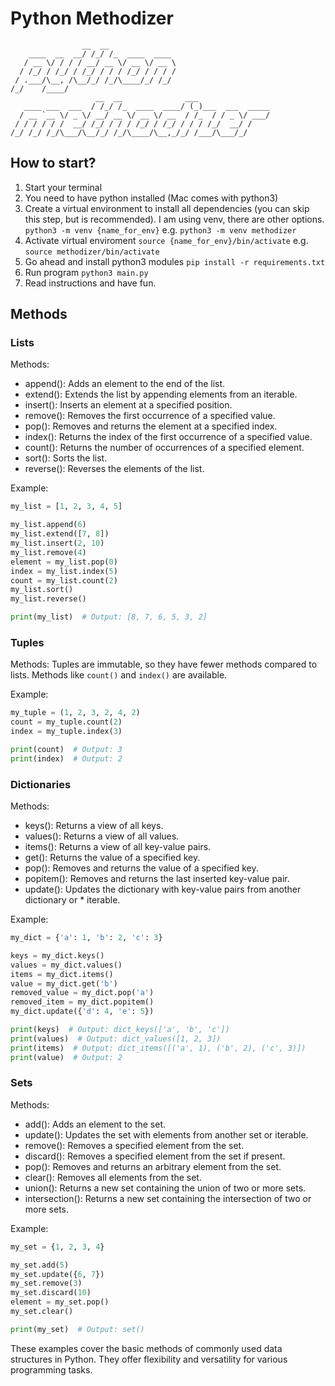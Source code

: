 # Python Methodizer
```
                __  __
    ____  __  __/ /_/ /_  ____  ____
   / __ \/ / / / __/ __ \/ __ \/ __ \
  / /_/ / /_/ / /_/ / / / /_/ / / / /
 / .___/\__, /\__/_/ /_/\____/_/ /_/
/_/    /____/
                   __  __              ___
   ____ ___  ___  / /_/ /_  ____  ____/ (_)___  ___  _____
  / __ `__ \/ _ \/ __/ __ \/ __ \/ __  / /_  / / _ \/ ___/
 / / / / / /  __/ /_/ / / / /_/ / /_/ / / / /_/  __/ /
/_/ /_/ /_/\___/\__/_/ /_/\____/\__,_/_/ /___/\___/_/

```
## How to start?
1. Start your terminal
2. You need to have python installed (Mac comes with python3)
3. Create a virtual environment to install all dependencies (you can skip this step, but is recommended). I am using venv, there are other options. `python3 -m venv {name_for_env}` e.g. `python3 -m venv methodizer` 
4. Activate virtual enviroment `source {name_for_env}/bin/activate` e.g. `source methodizer/bin/activate`
5. Go ahead and install python3 modules `pip install -r requirements.txt`
6. Run program `python3 main.py`
7. Read instructions and have fun.

## Methods
### Lists

Methods:

* append(): Adds an element to the end of the list.
* extend(): Extends the list by appending elements from an iterable.
* insert(): Inserts an element at a specified position.
* remove(): Removes the first occurrence of a specified value.
* pop(): Removes and returns the element at a specified index.
* index(): Returns the index of the first occurrence of a specified value.
* count(): Returns the number of occurrences of a specified element.
* sort(): Sorts the list.
* reverse(): Reverses the elements of the list.

Example:

```python
my_list = [1, 2, 3, 4, 5]

my_list.append(6)
my_list.extend([7, 8])
my_list.insert(2, 10)
my_list.remove(4)
element = my_list.pop(0)
index = my_list.index(5)
count = my_list.count(2)
my_list.sort()
my_list.reverse()

print(my_list)  # Output: [8, 7, 6, 5, 3, 2]
```

### Tuples
Methods: Tuples are immutable, so they have fewer methods compared to lists. Methods like `count()` and `index()` are available.

Example:

```python
my_tuple = (1, 2, 3, 2, 4, 2)
count = my_tuple.count(2)
index = my_tuple.index(3)

print(count)  # Output: 3
print(index)  # Output: 2
```

### Dictionaries

Methods:

* keys(): Returns a view of all keys.
* values(): Returns a view of all values.
* items(): Returns a view of all key-value pairs.
* get(): Returns the value of a specified key.
* pop(): Removes and returns the value of a specified key.
* popitem(): Removes and returns the last inserted key-value pair.
* update(): Updates the dictionary with key-value pairs from another dictionary or * iterable.

Example:
```python
my_dict = {'a': 1, 'b': 2, 'c': 3}

keys = my_dict.keys()
values = my_dict.values()
items = my_dict.items()
value = my_dict.get('b')
removed_value = my_dict.pop('a')
removed_item = my_dict.popitem()
my_dict.update({'d': 4, 'e': 5})

print(keys)  # Output: dict_keys(['a', 'b', 'c'])
print(values)  # Output: dict_values([1, 2, 3])
print(items)  # Output: dict_items([('a', 1), ('b', 2), ('c', 3)])
print(value)  # Output: 2
```
### Sets

Methods:

* add(): Adds an element to the set.
* update(): Updates the set with elements from another set or iterable.
* remove(): Removes a specified element from the set.
* discard(): Removes a specified element from the set if present.
* pop(): Removes and returns an arbitrary element from the set.
* clear(): Removes all elements from the set.
* union(): Returns a new set containing the union of two or more sets.
* intersection(): Returns a new set containing the intersection of two or more sets.

Example:

```python
my_set = {1, 2, 3, 4}

my_set.add(5)
my_set.update({6, 7})
my_set.remove(3)
my_set.discard(10)
element = my_set.pop()
my_set.clear()

print(my_set)  # Output: set()
```

These examples cover the basic methods of commonly used data structures in Python. They offer flexibility and versatility for various programming tasks.


